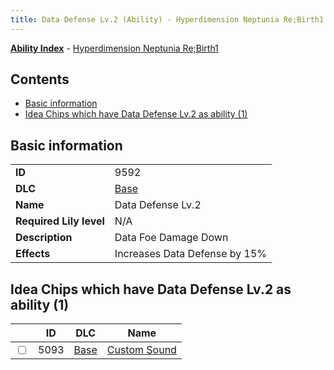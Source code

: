 ```yaml
---
title: Data Defense Lv.2 (Ability) - Hyperdimension Neptunia Re;Birth1
---
```


[**Ability Index**](/neptunia/rb1/ability/index.html) - [Hyperdimension Neptunia Re;Birth1](/neptunia/rb1)

## Contents

- [Basic information](#basic-information)
- [Idea Chips which have Data Defense Lv.2 as ability (1)](#idea-chips-which-have-data-defense-lv2-as-ability-1)

## Basic information

|   |   |
| -- | -- |
| **ID** | 9592 |
| **DLC** | [Base](/neptunia/rb1/dlc/1-base.html) |
| **Name** | Data Defense Lv.2 |
| **Required Lily level** | N/A |
| **Description** | Data Foe Damage Down |
| **Effects** | Increases Data Defense by 15% |


## Idea Chips which have Data Defense Lv.2 as ability (1)

|    | ID | DLC | Name |
| -- | -- | --- | ---- |
| <input type="checkbox" id="rb1-item-1-5093" class="trackbox" /> | 5093 | [Base](/neptunia/rb1/dlc/1-base.html) | [Custom Sound](/neptunia/rb1/item/1-5093-custom-sound.html) |
